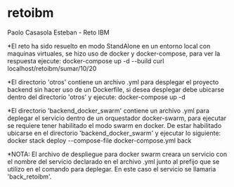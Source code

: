 # retoibm
Paolo Casasola Esteban - Reto IBM

*El reto ha sido resuelto en modo StandAlone en un entorno local con maquinas virtuales, se hizo uso de docker y docker-compose, para ver la respuesta ejecute: 
docker-compose up -d --build
curl localhost/retoibm/sumar/10/20

*El directorio 'otros' contiene un archivo .yml para desplegar el proyecto backend sin hacer uso de un Dockerfile, si desea desplegar debe ubicarse dentro del directorio 'otros' y ejecute:
docker-compose up -d

*El directorio 'backend_docker_swarm' contiene un archivo .yml para deplegar el servicio dentro de un orquestador docker-swarm, para ejecutar se requiere tener habilitado el modo swarm en docker. De estar habilitado ubicarse en el directorio 'backend_docker_swarm' y ejecutar lo siguiente:
docker stack deploy --compose-file docker-compose.yml back


*NOTA:
El archivo de despliegue para docker swarm creara un servicio con el nombre del servicio declarado en el archivo .yml junto al prefijo que se utilizo en el comando para deplegar. En este caso el servicio se llamaria 'back_retoibm'.